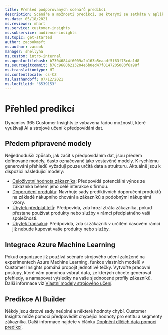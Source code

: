 ```yaml
---
title: Přehled podporovaných scénářů predikcí
description: Scénáře a možnosti predikcí, se kterými se setkáte v aplikaci Dynamics 365 Customer Insights.
ms.date: 05/18/2021
ms.reviewer: mhart
ms.service: customer-insights
ms.subservice: audience-insights
ms.topic: get-started
author: zacookmsft
ms.author: zacook
manager: shellyha
ms.custom: intro-internal
ms.openlocfilehash: b73046844f6009a2b163b5eaadf5f63f75cda1d8
ms.sourcegitcommit: b78c9680b213204e6b0ed47f0147205083f6a98f
ms.translationtype: HT
ms.contentlocale: cs-CZ
ms.lasthandoff: 07/12/2021
ms.locfileid: "6539153"
---
```

# <a name="predictions-overview"></a>Přehled predikcí

Dynamics 365 Customer Insights je vybavena řadou možností, které využívají AI a strojové učení k předpovídání dat. 

## <a name="out-of-box-models"></a>Předem připravené modely

Nejjednodušší způsob, jak začít s předpovídáním dat, jsou předem definované modely, často označované jako vestavěné modely. K rychlému generování přehledů vyžadují pouze určitá data a strukturu. Aktuálně jsou k dispozici následující modely: 
- [Celoživotní hodnota zákazníka](predict-customer-lifetime-value.md): Předpovídá potenciální výnos ze zákazníka během jeho celé interakce s firmou. 
- [Doporučení produktu](predict-product-recommendation.md): Navrhuje sady prediktivních doporučení produktů na základě nákupního chování a zákazníků s podobnými nákupními vzory.
- [Úbytek předplatitelů](predict-subscription-churn.md): Předpovídá, zda hrozí ztráta zákazníka, pokud přestane používat produkty nebo služby v rámci předplatného vaší společnosti.
- [Úbytek transakcí](predict-transactional-churn.md): Předpovídá, zda si zákazník v určitém časovém rámci již nebude kupovat vaše produkty nebo služby.

## <a name="azure-machine-learning-integration"></a>Integrace Azure Machine Learning

Pokud organizace již používá scénáře strojového učení založené na experimentech Azure Machine Learning, funkce vlastních modelů v Customer Insights pomáhá propojit jednotlivé tečky. Vytvořte pracovní postupy, které vám pomohou vybrat data, ze kterých chcete generovat přehledy, a namapovat výsledky na vaše sjednocené profily zákazníků. Další informace viz [Vlastní modely strojového učení](custom-models.md).

## <a name="ai-builder-prediction"></a>Predikce AI Builder

Někdy jsou datové sady neúplné a některé hodnoty chybí. Customer Insights může pomoci předpovědět chybějící hodnoty pro entitu a segmenty zákazníka. Další informace najdete v článku [Doplnění dílčích data pomocí predikcí](predictions.md).
